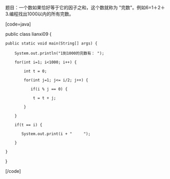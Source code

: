 题目：一个数如果恰好等于它的因子之和，这个数就称为 "完数"。例如6=1＋2＋3.编程找出1000以内的所有完数。
[code=java]
public class lianxi09 {
	public static void main(String[] args) {
		System.out.println("1到1000的完数有： ");
		for(int i=1; i<1000; i++) {
			int t = 0;
			for(int j=1; j<= i/2; j++) {
			   if(i % j == 0) {
				t = t + j;
			}
		}
		if(t == i) {
		   System.out.print(i + "     ");
		}
    }
}
[/code]